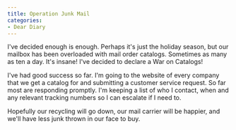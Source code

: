 ```yaml
---
title: Operation Junk Mail
categories:
- Dear Diary
---
```


I've decided enough is enough. Perhaps it's just the holiday season, but our mailbox has been overloaded with mail order catalogs. Sometimes as many as ten a day. It's insane! I've decided to declare a War on Catalogs!

I've had good success so far. I'm going to the website of every company that we get a catalog for and submitting a customer service request. So far most are responding promptly. I'm keeping a list of who I contact, when and any relevant tracking numbers so I can escalate if I need to.

Hopefully our recycling will go down, our mail carrier will be happier, and we'll have less junk thrown in our face to buy.
